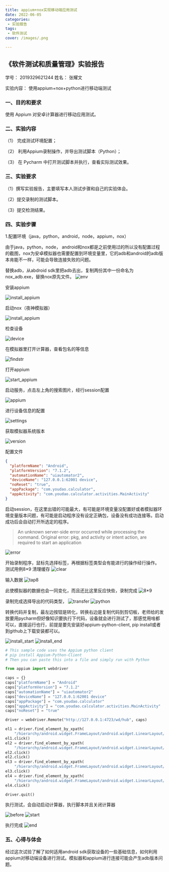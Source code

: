 ```yaml
---
title: appium+nox实现移动端应用测试
date: 2022-06-05
categories:
 - 实验报告 
tags:
 - 软件测试
cover: /images/.png

---
```

<!-- more -->
## 《软件测试和质量管理》实验报告

学号： 2019329621244 		姓名： 张耀文       

实验内容：       使用appium+nox+python进行移动端测试                         
### 一、目的和要求
使用 Appium 对安卓计算器进行移动应用测试。

### 二、实验内容
（1） 完成测试环境配置；

（2） 利用Appium录制操作，并导出测试脚本（Python）；

（3） 在 Pycharm 中打开测试脚本并执行，查看实际测试效果。
### 三、实验要求

（1）撰写实验报告，主要填写本人测试步骤和自己的实验体会。

（2）提交录制的测试脚本。

（3）提交检测结果。

### 四、实验步骤
1.配置环境（java，python，android，node，appium，nox）

由于java，python，node， android和nox都是之前使用过的所以没有配置过程的截图，nox为安卓模拟器也需要配置到环境变量里，它的adb和android的adb版本肯能不一样，可能会导致连接失败的问题。

替换adb，从abdroid sdk里把adb去出，复制两份其中一份命名为nox_adb.exe，替换nox原先文件。
![env](images/0605/env.png)
 
安装appium
 
![install_appium](images/0605/install.png)


启动nox（夜神模拟器）

![install_appium](images/0605/nox.png)

检查设备

![device](images/0605/device.png)
 
在模拟器里打开计算器，查看包名的等信息

![findstr](images/0605/find.png)

打开appium

![start_appium](images/0605/start_appium.png)

启动服务，点击左上角的搜索图片，经行session配置

![appium](images/0605/appium.png)
 
进行设备信息的配置

![settings](images/0605/settings.png)

获取模拟器系统版本

![version](images/0605/version.png)
 
配置文件

```json
{
  "platformName": "Android",
  "platformVersion": "7.1.2",
  "automationName": "uiautomator2",
  "deviceName": "127.0.0.1:62001 device",
  "noReset": "true",
  "appPackage": "com.youdao.calculator",
  "appActivity": "com.youdao.calculator.activities.MainActivity"
}
```

启动session，在这里出错的可能最大，有可能是环境变量没配置好或者模拟器环境变量版本问题，有可能是启动程序没有设定正确包，设备没有成功连接等。启动成功后会自动打开所选定的程序。
> An unknown server-side error occurred while processing the command. Original error: pkg, and activity or intent action, are required to start an application


![error](images/0605/cant_connect.png)
 
开始录制程序，鼠标先选择标签，再根据标签类型会有能进行的操作经行操作。
测试用例8*9
清理缓存
![clear](images/0605/clear.png)

输入数据
![tap8](images/0605/tap8.png)
 
此使模拟器的数据也会一同变化，而且还比这里反应快些，录制完成
![8*9](images/0605/89.png)
 
 
录制完成选择导出的代码类型，
![transfer](images/0605/transfer.png)
![python](images/0605/export_python.png)
 
转换代码并复制，最左边按钮是转化，转换右边是复制代码到剪切板，老师给的发放要用pycharm但好像知识要执行下代码，设备就会进行测试了，那感觉用啥都可以，直接运行也行，前提是要先安装好appium-python-client, pip install或者到github上下载安装都可以。

![install_start](images/0605/py_start.png)
![install_end](images/0605/py_end.png)

```python
# This sample code uses the Appium python client
# pip install Appium-Python-Client
# Then you can paste this into a file and simply run with Python

from appium import webdriver

caps = {}
caps["platformName"] = "Android"
caps["platformVersion"] = "7.1.2"
caps["automationName"] = "uiautomator2"
caps["deviceName"] = "127.0.0.1:62001 device"
caps["appPackage"] = "com.youdao.calculator"
caps["appActivity"] = "com.youdao.calculator.activities.MainActivity"
caps["noReset"] = "true"

driver = webdriver.Remote("http://127.0.0.1:4723/wd/hub", caps)

el1 = driver.find_element_by_xpath(
    "/hierarchy/android.widget.FrameLayout/android.widget.LinearLayout/android.widget.FrameLayout/android.widget.LinearLayout/android.widget.FrameLayout/android.widget.FrameLayout/android.support.v4.widget.DrawerLayout/android.widget.LinearLayout/android.widget.FrameLayout/android.widget.RelativeLayout/android.widget.LinearLayout[2]/android.widget.LinearLayout/android.widget.LinearLayout[3]/android.view.ViewGroup/android.widget.GridView/android.widget.FrameLayout[8]/android.widget.FrameLayout")
el1.click()
el2 = driver.find_element_by_xpath(
    "/hierarchy/android.widget.FrameLayout/android.widget.LinearLayout/android.widget.FrameLayout/android.widget.LinearLayout/android.widget.FrameLayout/android.widget.FrameLayout/android.support.v4.widget.DrawerLayout/android.widget.LinearLayout/android.widget.FrameLayout/android.widget.RelativeLayout/android.widget.LinearLayout[2]/android.widget.LinearLayout/android.widget.LinearLayout[3]/android.view.ViewGroup/android.widget.GridView/android.widget.FrameLayout[10]/android.widget.FrameLayout")
el2.click()
el2.click()
el3 = driver.find_element_by_xpath(
    "/hierarchy/android.widget.FrameLayout/android.widget.LinearLayout/android.widget.FrameLayout/android.widget.LinearLayout/android.widget.FrameLayout/android.widget.FrameLayout/android.support.v4.widget.DrawerLayout/android.widget.LinearLayout/android.widget.FrameLayout/android.widget.RelativeLayout/android.widget.LinearLayout[2]/android.widget.LinearLayout/android.widget.LinearLayout[1]/android.widget.ImageButton[5]")
el3.click()
el4 = driver.find_element_by_xpath(
    "/hierarchy/android.widget.FrameLayout/android.widget.LinearLayout/android.widget.FrameLayout/android.widget.LinearLayout/android.widget.FrameLayout/android.widget.FrameLayout/android.support.v4.widget.DrawerLayout/android.widget.LinearLayout/android.widget.FrameLayout/android.widget.RelativeLayout/android.widget.LinearLayout[2]/android.widget.LinearLayout/android.widget.LinearLayout[3]/android.view.ViewGroup/android.widget.GridView/android.widget.FrameLayout[9]/android.widget.FrameLayout")
el4.click()

driver.quit()
```

执行测试，会自动启动计算器，执行脚本并且关闭计算器
 
![before](images/0605/before.png)
![start](images/0605/start.png)

执行完成
![end](images/0605/end.png)
 


### 五、心得与体会

经过这次试验了解了如何适用android sdk获取设备的一些基础信息，如何利用appium对移动端设备进行测试。模拟器和appium进行连接可能会产生adb版本问题。



